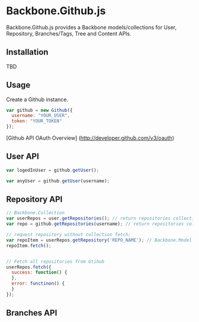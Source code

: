 ﻿# Backbone.Github.js

Backbone.Github.js provides a Backbone models/collections for User, Repository, Branches/Tags, Tree and Content APIs.
  
## Installation

TBD

## Usage

Create a Github instance.

```js
var github = new Github({
  username: "YOUR_USER",
  token: "YOUR_TOKEN"
});
```


[Github API OAuth Overview] (http://developer.github.com/v3/oauth)
## User API
```js
var logedInUser = github.getUser();

var anyUser = github.getUser(username);
```

## Repository API

```js
// Backbone.Collection
var userRepos = user.getRepositories(); // return repositories collection [not initialized]
var repo = github.getRepositories(username); // return repositories collection for specific user [not initialized]

// request repository without collection fetch:
var repoItem = userRepos.getRepository('REPO_NAME'); // Backbone.Model
repoItem.fetch();


// Fetch all repositories from Gtihub
userRepos.fetch({
  success: function() {
  },
  error: functinon() {
  }
});
```

## Branches API
